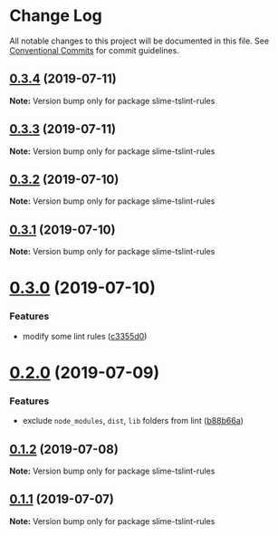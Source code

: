 # Change Log

All notable changes to this project will be documented in this file.
See [Conventional Commits](https://conventionalcommits.org) for commit guidelines.

## [0.3.4](https://github.com/project-slime/js-common-libs/compare/v0.3.3...v0.3.4) (2019-07-11)

**Note:** Version bump only for package slime-tslint-rules





## [0.3.3](https://github.com/project-slime/js-common-libs/compare/v0.3.2...v0.3.3) (2019-07-11)

**Note:** Version bump only for package slime-tslint-rules





## [0.3.2](https://github.com/project-slime/js-common-libs/compare/v0.3.1...v0.3.2) (2019-07-10)

**Note:** Version bump only for package slime-tslint-rules





## [0.3.1](https://github.com/project-slime/js-common-libs/compare/v0.3.0...v0.3.1) (2019-07-10)

**Note:** Version bump only for package slime-tslint-rules





# [0.3.0](https://github.com/project-slime/js-common-libs/compare/v0.2.0...v0.3.0) (2019-07-10)


### Features

* modify some lint rules ([c3355d0](https://github.com/project-slime/js-common-libs/commit/c3355d0))





# [0.2.0](https://github.com/project-slime/js-common-libs/compare/v0.1.4...v0.2.0) (2019-07-09)


### Features

* exclude `node_modules`, `dist`, `lib` folders from lint ([b88b66a](https://github.com/project-slime/js-common-libs/commit/b88b66a))





## [0.1.2](https://github.com/project-slime/js-common-libs/compare/v0.1.1...v0.1.2) (2019-07-08)

**Note:** Version bump only for package slime-tslint-rules





## [0.1.1](https://github.com/project-slime/js-common-libs/compare/v0.1.0...v0.1.1) (2019-07-07)

**Note:** Version bump only for package slime-tslint-rules
